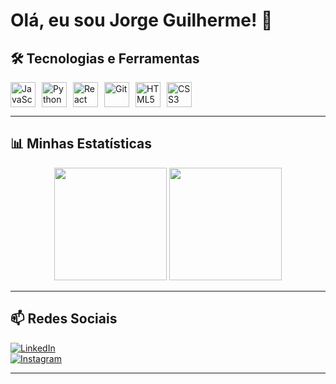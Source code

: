 # Olá, eu sou Jorge Guilherme! 👋

## 🛠️ Tecnologias e Ferramentas

<div style="display: flex; gap: 10px;">
  <img src="https://cdn.jsdelivr.net/gh/devicons/devicon/icons/javascript/javascript-original.svg" width="40" height="40" alt="JavaScript">
  <img src="https://cdn.jsdelivr.net/gh/devicons/devicon/icons/python/python-original.svg" width="40" height="40" alt="Python">
  <img src="https://cdn.jsdelivr.net/gh/devicons/devicon/icons/react/react-original.svg" width="40" height="40" alt="React">
  <img src="https://cdn.jsdelivr.net/gh/devicons/devicon/icons/git/git-original.svg" width="40" height="40" alt="Git">
  <img src="https://cdn.jsdelivr.net/gh/devicons/devicon/icons/html5/html5-original.svg" width="40" height="40" alt="HTML5">
  <img src="https://cdn.jsdelivr.net/gh/devicons/devicon/icons/css3/css3-original.svg" width="40" height="40" alt="CSS3">
</div>

---

## 📊 Minhas Estatísticas

<div align="center">
  <img height="180em" src="https://github-readme-stats.vercel.app/api?username=seu-username&show_icons=true&theme=dracula&include_all_commits=true&count_private=true" />
  <img height="180em" src="https://github-readme-stats.vercel.app/api/top-langs/?username=seu-username&layout=compact&langs_count=7&theme=dracula" />
</div>

---

## 📫 Redes Sociais

[![LinkedIn](https://img.shields.io/badge/LinkedIn-0077B5?style=for-the-badge&logo=linkedin&logoColor=white)](https://www.linkedin.com/in/jguilhermecabral/)  
[![Instagram](https://img.shields.io/badge/Instagram-E4405F?style=for-the-badge&logo=instagram&logoColor=white)](https://www.instagram.com/jorgeguilhermelv/)  

---

